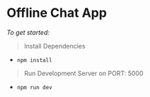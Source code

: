 # Offline Chat App

*To get started:*

> Install Dependencies
- `npm install`
> Run Development Server on PORT: 5000
- `npm run dev`
